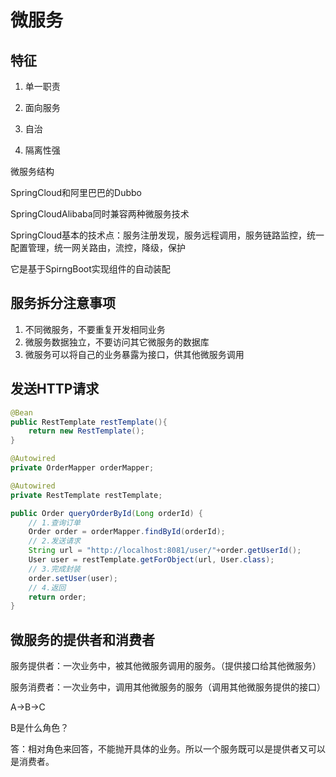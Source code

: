 # 微服务

## 特征

1. 单一职责

2. 面向服务

3. 自治

4. 隔离性强



微服务结构

SpringCloud和阿里巴巴的Dubbo

SpringCloudAlibaba同时兼容两种微服务技术



SpringCloud基本的技术点：服务注册发现，服务远程调用，服务链路监控，统一配置管理，统一网关路由，流控，降级，保护

它是基于SpirngBoot实现组件的自动装配

## 服务拆分注意事项

1. 不同微服务，不要重复开发相同业务
2. 微服务数据独立，不要访问其它微服务的数据库
3. 微服务可以将自己的业务暴露为接口，供其他微服务调用



## 发送HTTP请求

```java
@Bean
public RestTemplate restTemplate(){
    return new RestTemplate();
}
```



```java
@Autowired
private OrderMapper orderMapper;

@Autowired
private RestTemplate restTemplate;

public Order queryOrderById(Long orderId) {
    // 1.查询订单
    Order order = orderMapper.findById(orderId);
    // 2.发送请求
    String url = "http://localhost:8081/user/"+order.getUserId();
    User user = restTemplate.getForObject(url, User.class);
    // 3.完成封装
    order.setUser(user);
    // 4.返回
    return order;
}
```





## 微服务的提供者和消费者

服务提供者：一次业务中，被其他微服务调用的服务。（提供接口给其他微服务）

服务消费者：一次业务中，调用其他微服务的服务（调用其他微服务提供的接口）

A->B->C

B是什么角色？

答：相对角色来回答，不能抛开具体的业务。所以一个服务既可以是提供者又可以是消费者。



